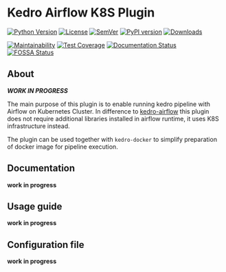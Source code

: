 # Kedro Airflow K8S Plugin

[![Python Version](https://img.shields.io/badge/python-3.7%20%7C%203.8-blue.svg)](https://github.com/getindata/kedro-airflow-k8s)
[![License](https://img.shields.io/badge/license-Apache%202.0-blue.svg)](https://opensource.org/licenses/Apache-2.0) 
[![SemVer](https://img.shields.io/badge/semver-2.0.0-green)](https://semver.org/)
[![PyPI version](https://badge.fury.io/py/kedro-airflow-k8s.svg)](https://pypi.org/project/kedro-airflow-k8s/)
[![Downloads](https://pepy.tech/badge/kedro-airflow-k8s)](https://pepy.tech/project/kedro-airflow-k8s) 

[![Maintainability](https://api.codeclimate.com/v1/badges/f2ef65a9be497267c738/maintainability)](https://codeclimate.com/github/getindata/kedro-airflow-k8s/maintainability)
[![Test Coverage](https://api.codeclimate.com/v1/badges/f2ef65a9be497267c738/test_coverage)](https://codeclimate.com/github/getindata/kedro-airflow-k8s/test_coverage)
[![Documentation Status](https://readthedocs.org/projects/kedro-airflow-k8s/badge/?version=latest)](https://kedro-airflow-k8s.readthedocs.io/en/latest/?badge=latest)
[![FOSSA Status](https://app.fossa.com/api/projects/git%2Bgithub.com%2Fgetindata%2Fkedro-airflow-k8s.svg?type=shield)](https://app.fossa.com/projects/git%2Bgithub.com%2Fgetindata%2Fkedro-airflow-k8s?ref=badge_shield)
## About

_**WORK IN PROGRESS**_

The main purpose of this plugin is to enable running kedro pipeline with Airflow on Kubernetes Cluster. In difference to 
[kedro-airflow](https://github.com/quantumblacklabs/kedro-airflow) this plugin does not require additional libraries installed
in airflow runtime, it uses K8S infrastructure instead. 

The plugin can be used together with `kedro-docker` to simplify preparation of docker image for pipeline execution.   

## Documentation

**work in progress**

## Usage guide

**work in progress** 

## Configuration file

**work in progress** 
